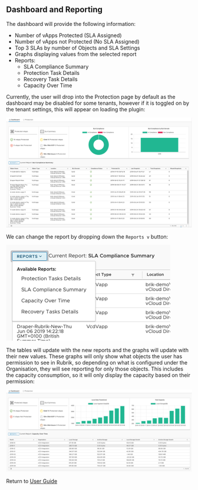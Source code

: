 ## Dashboard and Reporting

The dashboard will provide the following information:

* Number of vApps Protected (SLA Assigned)
* Number of vApps not Protected (No SLA Assigned)
* Top 3 SLAs by number of Objects and SLA Settings
* Graphs displaying values from the selected report
* Reports:
    * SLA Compliance Summary
    * Protection Task Details
    * Recovery Task Details
    * Capacity Over Time

Currently, the user will drop into the Protection page by default as the dashboard may be disabled for some tenants, however if it is toggled on by the tenant settings, this will appear on loading the plugin:

![alt-text](../img/img48.png)

We can change the report by dropping down the `Reports v` button:

![alt-text](../img/img49.png)

The tables will update with the new reports and the graphs will update with their new values.  These graphs will only show what objects the user has permission to see in Rubrik, so depending on what is configured under the Organisation, they will see reporting for only those objects. This includes the capacity consumption, so it will only display the capacity based on their permission:

![alt-text](../img/img50.png)

Return to [User Guide](https://github.com/rubrikinc/rubrik-extension-for-vcd/blob/master/docs/user-guide/user-guide.md)

